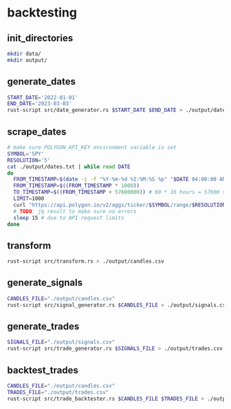 # backtesting

## init_directories

~~~sh
mkdir data/
mkdir output/
~~~

## generate_dates

~~~sh
START_DATE='2022-01-01'
END_DATE='2023-03-03'
rust-script src/date_generator.rs $START_DATE $END_DATE > ./output/dates.txt
~~~

## scrape_dates

~~~sh
# make sure POLYGON_API_KEY environment variable is set
SYMBOL='SPY'
RESOLUTION='5'
cat ./output/dates.txt | while read DATE
do
  FROM_TIMESTAMP=$(date -j -f "%Y-%m-%d %I:%M:%S %p" "$DATE 04:00:00 AM" "+%s")
  FROM_TIMESTAMP=$((FROM_TIMESTAMP * 1000))
  TO_TIMESTAMP=$((FROM_TIMESTAMP + 57600000)) # 60 * 16 hours = 57600 seconds = 8pm
  LIMIT=1000
  curl "https://api.polygon.io/v2/aggs/ticker/$SYMBOL/range/$RESOLUTION/minute/$FROM_TIMESTAMP/$TO_TIMESTAMP?adjusted=true&sort=asc&limit=$LIMIT&apiKey=$POLYGON_API_KEY" -o "./data/polygon-$SYMBOL-$RESOLUTION-$FROM_TIMESTAMP-$TO_TIMESTAMP.json"
  # TODO: jq result to make sure no errors
  sleep 15 # due to API request limits
done
~~~

## transform

~~~sh
rust-script src/transform.rs > ./output/candles.csv
~~~

## generate_signals

~~~sh
CANDLES_FILE="./output/candles.csv"
rust-script src/signal_generator.rs $CANDLES_FILE > ./output/signals.csv
~~~

## generate_trades

~~~sh
SIGNALS_FILE="./output/signals.csv"
rust-script src/trade_generator.rs $SIGNALS_FILE > ./output/trades.csv
~~~

## backtest_trades

~~~sh
CANDLES_FILE="./output/candles.csv"
TRADES_FILE="./output/trades.csv"
rust-script src/trade_backtester.rs $CANDLES_FILE $TRADES_FILE > ./output/results.csv
~~~
